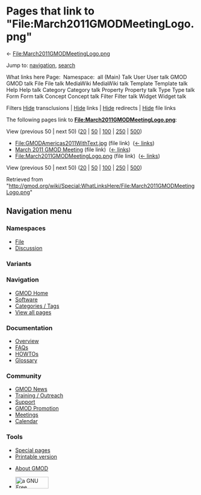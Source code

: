 <div id="mw-page-base" class="noprint">

</div>

<div id="mw-head-base" class="noprint">

</div>

<div id="content" class="mw-body" role="main">

<span id="top"></span>

<div id="mw-js-message" style="display:none;">

</div>



# <span dir="auto">Pages that link to "File:March2011GMODMeetingLogo.png"</span>

<div id="bodyContent">

<div id="contentSub">

←
[File:March2011GMODMeetingLogo.png](/wiki/File:March2011GMODMeetingLogo.png "File:March2011GMODMeetingLogo.png")

</div>

<div id="jump-to-nav" class="mw-jump">

Jump to: [navigation](#mw-navigation), [search](#p-search)

</div>

<div id="mw-content-text">

What links here Page:  Namespace:  all (Main) Talk User User talk GMOD
GMOD talk File File talk MediaWiki MediaWiki talk Template Template talk
Help Help talk Category Category talk Property Property talk Type Type
talk Form Form talk Concept Concept talk Filter Filter talk Widget
Widget talk

Filters
[Hide](/mediawiki/index.php?title=Special:WhatLinksHere/File:March2011GMODMeetingLogo.png&hidetrans=1 "Special:WhatLinksHere/File:March2011GMODMeetingLogo.png")
transclusions \|
[Hide](/mediawiki/index.php?title=Special:WhatLinksHere/File:March2011GMODMeetingLogo.png&hidelinks=1 "Special:WhatLinksHere/File:March2011GMODMeetingLogo.png")
links \|
[Hide](/mediawiki/index.php?title=Special:WhatLinksHere/File:March2011GMODMeetingLogo.png&hideredirs=1 "Special:WhatLinksHere/File:March2011GMODMeetingLogo.png")
redirects \|
[Hide](/mediawiki/index.php?title=Special:WhatLinksHere/File:March2011GMODMeetingLogo.png&hideimages=1 "Special:WhatLinksHere/File:March2011GMODMeetingLogo.png")
file links

The following pages link to
**[File:March2011GMODMeetingLogo.png](/wiki/File:March2011GMODMeetingLogo.png "File:March2011GMODMeetingLogo.png")**:

View (previous 50 \| next 50)
([20](/mediawiki/index.php?title=Special:WhatLinksHere/File:March2011GMODMeetingLogo.png&limit=20 "Special:WhatLinksHere/File:March2011GMODMeetingLogo.png")
\|
[50](/mediawiki/index.php?title=Special:WhatLinksHere/File:March2011GMODMeetingLogo.png&limit=50 "Special:WhatLinksHere/File:March2011GMODMeetingLogo.png")
\|
[100](/mediawiki/index.php?title=Special:WhatLinksHere/File:March2011GMODMeetingLogo.png&limit=100 "Special:WhatLinksHere/File:March2011GMODMeetingLogo.png")
\|
[250](/mediawiki/index.php?title=Special:WhatLinksHere/File:March2011GMODMeetingLogo.png&limit=250 "Special:WhatLinksHere/File:March2011GMODMeetingLogo.png")
\|
[500](/mediawiki/index.php?title=Special:WhatLinksHere/File:March2011GMODMeetingLogo.png&limit=500 "Special:WhatLinksHere/File:March2011GMODMeetingLogo.png"))

- [File:GMODAmericas2011WithText.jpg](/wiki/File:GMODAmericas2011WithText.jpg "File:GMODAmericas2011WithText.jpg")
  (file link) ‎ <span class="mw-whatlinkshere-tools">([←
  links](/mediawiki/index.php?title=Special:WhatLinksHere&target=File%3AGMODAmericas2011WithText.jpg "Special:WhatLinksHere"))</span>
- [March 2011 GMOD
  Meeting](/wiki/March_2011_GMOD_Meeting "March 2011 GMOD Meeting")
  (file link) ‎ <span class="mw-whatlinkshere-tools">([←
  links](/mediawiki/index.php?title=Special:WhatLinksHere&target=March+2011+GMOD+Meeting "Special:WhatLinksHere"))</span>
- [File:March2011GMODMeetingLogo.png](/wiki/File:March2011GMODMeetingLogo.png "File:March2011GMODMeetingLogo.png")
  (file link) ‎ <span class="mw-whatlinkshere-tools">([←
  links](/mediawiki/index.php?title=Special:WhatLinksHere&target=File%3AMarch2011GMODMeetingLogo.png "Special:WhatLinksHere"))</span>

View (previous 50 \| next 50)
([20](/mediawiki/index.php?title=Special:WhatLinksHere/File:March2011GMODMeetingLogo.png&limit=20 "Special:WhatLinksHere/File:March2011GMODMeetingLogo.png")
\|
[50](/mediawiki/index.php?title=Special:WhatLinksHere/File:March2011GMODMeetingLogo.png&limit=50 "Special:WhatLinksHere/File:March2011GMODMeetingLogo.png")
\|
[100](/mediawiki/index.php?title=Special:WhatLinksHere/File:March2011GMODMeetingLogo.png&limit=100 "Special:WhatLinksHere/File:March2011GMODMeetingLogo.png")
\|
[250](/mediawiki/index.php?title=Special:WhatLinksHere/File:March2011GMODMeetingLogo.png&limit=250 "Special:WhatLinksHere/File:March2011GMODMeetingLogo.png")
\|
[500](/mediawiki/index.php?title=Special:WhatLinksHere/File:March2011GMODMeetingLogo.png&limit=500 "Special:WhatLinksHere/File:March2011GMODMeetingLogo.png"))

</div>

<div class="printfooter">

Retrieved from
"<http://gmod.org/wiki/Special:WhatLinksHere/File:March2011GMODMeetingLogo.png>"

</div>

<div id="catlinks" class="catlinks catlinks-allhidden">

</div>

<div class="visualClear">

</div>

</div>

</div>

<div id="mw-navigation">

## Navigation menu

<div id="mw-head">



<div id="left-navigation">

<div id="p-namespaces" class="vectorTabs" role="navigation"
aria-labelledby="p-namespaces-label">

### Namespaces

- <span id="ca-nstab-image"><a href="/wiki/File:March2011GMODMeetingLogo.png" accesskey="c"
  title="View the file page [c]">File</a></span>
- <span id="ca-talk"><a
  href="/mediawiki/index.php?title=File_talk:March2011GMODMeetingLogo.png&amp;action=edit&amp;redlink=1"
  accesskey="t"
  title="Discussion about the content page [t]">Discussion</a></span>

</div>

<div id="p-variants" class="vectorMenu emptyPortlet" role="navigation"
aria-labelledby="p-variants-label">

### 

### Variants[](#)

<div class="menu">

</div>

</div>

</div>

<div id="right-navigation">





</div>



</div>

</div>

</div>

<div id="mw-panel">

<div id="p-logo" role="banner">

<a href="/wiki/Main_Page"
style="background-image: url(http://gmod.org/images/GMOD-cogs.png);"
title="Visit the main page"></a>

</div>

<div id="p-Navigation" class="portal" role="navigation"
aria-labelledby="p-Navigation-label">

### Navigation

<div class="body">

- <span id="n-GMOD-Home">[GMOD Home](/wiki/Main_Page)</span>
- <span id="n-Software">[Software](/wiki/GMOD_Components)</span>
- <span id="n-Categories-.2F-Tags">[Categories /
  Tags](/wiki/Categories)</span>
- <span id="n-View-all-pages">[View all
  pages](/wiki/Special:AllPages)</span>

</div>

</div>

<div id="p-Documentation" class="portal" role="navigation"
aria-labelledby="p-Documentation-label">

### Documentation

<div class="body">

- <span id="n-Overview">[Overview](/wiki/Overview)</span>
- <span id="n-FAQs">[FAQs](/wiki/Category:FAQ)</span>
- <span id="n-HOWTOs">[HOWTOs](/wiki/Category:HOWTO)</span>
- <span id="n-Glossary">[Glossary](/wiki/Glossary)</span>

</div>

</div>

<div id="p-Community" class="portal" role="navigation"
aria-labelledby="p-Community-label">

### Community

<div class="body">

- <span id="n-GMOD-News">[GMOD News](/wiki/GMOD_News)</span>
- <span id="n-Training-.2F-Outreach">[Training /
  Outreach](/wiki/Training_and_Outreach)</span>
- <span id="n-Support">[Support](/wiki/Support)</span>
- <span id="n-GMOD-Promotion">[GMOD
  Promotion](/wiki/GMOD_Promotion)</span>
- <span id="n-Meetings">[Meetings](/wiki/Meetings)</span>
- <span id="n-Calendar">[Calendar](/wiki/Calendar)</span>

</div>

</div>

<div id="p-tb" class="portal" role="navigation"
aria-labelledby="p-tb-label">

### Tools

<div class="body">

- <span id="t-specialpages"><a href="/wiki/Special:SpecialPages" accesskey="q"
  title="A list of all special pages [q]">Special pages</a></span>
- <span id="t-print"><a
  href="/mediawiki/index.php?title=Special:WhatLinksHere/File:March2011GMODMeetingLogo.png&amp;printable=yes"
  rel="alternate" accesskey="p"
  title="Printable version of this page [p]">Printable version</a></span>

</div>

</div>

</div>

</div>

<div id="footer" role="contentinfo">

- <span id="footer-places-about">[About
  GMOD](/wiki/GMOD:About "GMOD:About")</span>

<!-- -->

- <span id="footer-copyrightico">[<img src="http://www.gnu.org/graphics/gfdl-logo-small.png" width="88"
  height="31" alt="a GNU Free Documentation License" />](http://www.gnu.org/licenses/fdl-1.3.html)</span>


<div style="clear:both">

</div>

</div>
